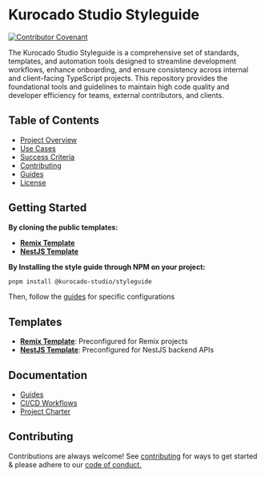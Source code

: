 # Kurocado Studio Styleguide

[![Contributor Covenant](https://img.shields.io/badge/Contributor%20Covenant-2.1-4baaaa.svg)](https://kurocado.youtrack.cloud/articles/PRO-A-10/Contributing)

The Kurocado Studio Styleguide is a comprehensive set of standards, templates, and automation tools
designed to streamline development workflows, enhance onboarding, and ensure consistency across
internal and client-facing TypeScript projects. This repository provides the foundational tools and
guidelines to maintain high code quality and developer efficiency for teams, external contributors,
and clients.

## Table of Contents

- [Project Overview](https://kurocado.youtrack.cloud/articles/STY-A-3/Overview)
- [Use Cases](https://kurocado.youtrack.cloud/articles/STY-A-1/Project-Charter#use-cases)
- [Success Criteria](https://kurocado.youtrack.cloud/articles/STY-A-1/Project-Charter#success-criteria)
- [Contributing](https://kurocado.youtrack.cloud/articles/PLA-A-9/Contributing)
- [Guides](https://kurocado.youtrack.cloud/articles/STY-A-4/Guides)
- [License](LICENSE)

## Getting Started

**By cloning the public templates:**

- [**Remix Template**](https://github.com/Kurocado-Studio/styleguide-remix-template)
- [**NestJS Template**](https://github.com/Kurocado-Studio/styleguide-nests-template)

**By Installing the style guide through NPM on your project:**

```bash
pnpm install @kurocado-studio/styleguide
```

Then, follow the [guides](https://kurocado.youtrack.cloud/articles/STY) for specific configurations

## Templates

- [**Remix Template**](https://github.com/Kurocado-Studio/styleguide-remix-template): Preconfigured
  for Remix projects
- [**NestJS Template**](https://github.com/Kurocado-Studio/styleguide-nests-template): Preconfigured
  for NestJS backend APIs

## Documentation

- [Guides](https://kurocado.youtrack.cloud/articles/STY-A-4/Guides)
- [CI/CD Workflows](https://kurocado.youtrack.cloud/articles/PLA-A-11/CI-CD-Workflows)
- [Project Charter](https://kurocado.youtrack.cloud/articles/STY-A-1/Project-Charter)

## Contributing

Contributions are always welcome! See
[contributing](https://kurocado.youtrack.cloud/articles/PLA-A-9/Contributing) for ways to get
started & please adhere to our
[code of conduct.](https://kurocado.youtrack.cloud/articles/PLA-A-10/Code-of-Conduct)
